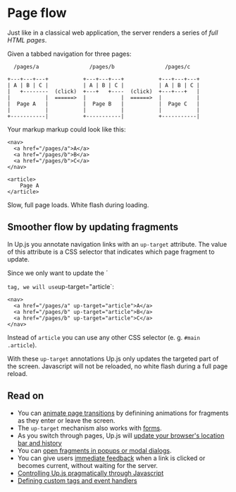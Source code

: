 Page flow
=========

Just like in a classical web application, the server renders a series of *full HTML pages*.

Given a tabbed navigation for three pages:

```
  /pages/a                /pages/b                /pages/c

+---+---+---+           +---+---+---+           +---+---+---+
| A | B | C |           | A | B | C |           | A | B | C |
|   +--------  (click)  +---+   +----  (click)  +---+---+   |
|           |  ======>  |           |  ======>  |           |
|  Page A   |           |  Page B   |           |  Page C   |
|           |           |           |           |           |
+-----------|           +-----------|           +-----------|
```

Your markup markup could look like this:

```
<nav>
  <a href="/pages/a">A</a>
  <a href="/pages/b">B</a>
  <a href="/pages/b">C</a>
</nav>

<article>
    Page A
</article>
```

Slow, full page loads. White flash during loading.


Smoother flow by updating fragments
-----------------------------------

In Up.js you annotate navigation links with an `up-target` attribute.
The value of this attribute is a CSS selector that indicates which page
fragment to update.

Since we only want to update the ´<article>` tag, we will use `up-target="article`:


```
<nav>
  <a href="/pages/a" up-target="article">A</a>
  <a href="/pages/b" up-target="article">B</a>
  <a href="/pages/b" up-target="article">C</a>
</nav>
```

Instead of `article` you can use any other CSS selector (e. g.  `#main .article`).

With these `up-target` annotations Up.js only updates the targeted part of the screen.
Javascript will not be reloaded, no white flash during a full page reload.


Read on
-------

- You can [animate page transitions](#) by definining animations for fragments as they enter or leave the screen.
- The `up-target` mechanism also works with [forms](#form).
- As you switch through pages, Up.js will [update your browser's location bar and history](#history)
- You can [open fragments in popups or modal dialogs](#modal).
- You can give users [immediate feedback](#navigation) when a link is clicked or becomes current, without waiting for the server.
- [Controlling Up.js pragmatically through Javascript](#???)
- [Defining custom tags and event handlers](#magic)










